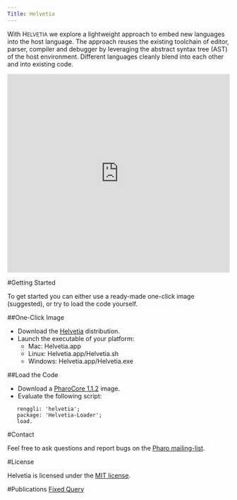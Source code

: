 ```yaml
---
Title: Helvetia
---
```


With H<small>ELVETIA</small> we explore a lightweight approach to embed new languages into the host language. The approach reuses the existing toolchain of editor, parser, compiler and debugger by leveraging the abstract syntax tree (AST) of the host environment. Different languages cleanly blend into each other and into existing code.

<div style="width: 100%" id="\__ss_4612058"><iframe src="http://www.slideshare.net/slideshow/embed_code/4612058" width="100%" height="450" frameborder="0" marginwidth="0" marginheight="0" scrolling="no"></iframe></div>

#Getting Started

To get started you can either use a ready-made one-click image (suggested), or try to load the code yourself.

##One-Click Image

-  Download the [Helvetia](http://source.lukas-renggli.ch/built/oneclick/Helvetia-OneClick.zip) distribution.
-  Launch the executable of your platform:
	-  Mac: Helvetia.app
	-  Linux: Helvetia.app/Helvetia.sh
	-  Windows: Helvetia.app/Helvetia.exe


##Load the Code

-  Download a [PharoCore 1.1.2](https://gforge.inria.fr/frs/download.php/27526/PharoCore-1.1.2.zip) image.
-  Evaluate the following script:
```Gofer new
   renggli: 'helvetia';
   package: 'Helvetia-Loader';
   load.
```

#Contact

Feel free to ask questions and report bugs on the [Pharo mailing-list](http://lists.gforge.inria.fr/mailman/listinfo/pharo-project).

#License

Helvetia is licensed under the [MIT license](http://en.wikipedia.org/wiki/MIT_License).

#Publications
[Fixed Query](%assets_url%/scgbib/?query=*&filter=Year)
